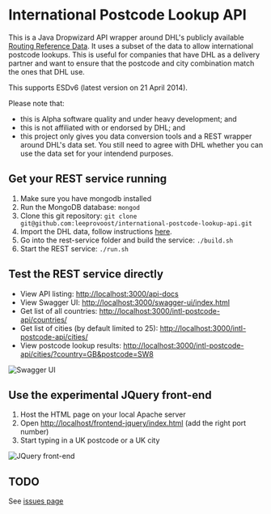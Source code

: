 # International Postcode Lookup API

This is a Java Dropwizard API wrapper around DHL's publicly available [Routing Reference Data](http://www.dhl.co.uk/en/express/resource_centre/integrated_shipping_solutions/developer_download_centre1.html#reference_data). It uses a subset of the data to allow international postcode lookups. This is useful for companies that have DHL as a delivery partner and want to ensure that the postcode and city combination match the ones that DHL use.

This supports ESDv6 (latest version on 21 April 2014). 

Please note that:
- this is Alpha software quality and under heavy development; and
- this is not affiliated with or endorsed by DHL; and
- this project only gives you data conversion tools and a REST wrapper around DHL's data set. You still need to agree with DHL whether you can use the data set for your intendend purposes.

## Get your REST service running

1. Make sure you have mongodb installed
2. Run the MongoDB database: `mongod`
3. Clone this git repository: `git clone git@github.com:leeprovoost/international-postcode-lookup-api.git`
4. Import the DHL data, follow instructions [here](https://github.com/leeprovoost/dhl-routing-reference-data-to-mongodb).
3. Go into the rest-service folder and build the service: `./build.sh`
4. Start the REST service: `./run.sh`

## Test the REST service directly

- View API listing: [http://localhost:3000/api-docs](http://localhost:3000/api-docs)
- View Swagger UI: [http://localhost:3000/swagger-ui/index.html](http://localhost:3000/swagger-ui/index.html)
- Get list of all countries: [http://localhost:3000/intl-postcode-api/countries/](http://localhost:3000/intl-postcode-api/countries/)
- Get list of cities (by default limited to 25): [http://localhost:3000/intl-postcode-api/cities/](http://localhost:3000/intl-postcode-api/cities/)
- View postcode lookup results: [http://localhost:3000/intl-postcode-api/cities/?country=GB&postcode=SW8](http://localhost:3000/intl-postcode-api/cities/?countryCode=GB&postcode=SW8)

![Swagger UI](https://github.com/leeprovoost/international-postcode-lookup-api/raw/master/screenshots/swagger.png)

## Use the experimental JQuery front-end

1. Host the HTML page on your local Apache server
2. Open [http://localhost/frontend-jquery/index.html](http://localhost/frontend-jquery/index.html) (add the right port number)
3. Start typing in a UK postcode or a UK city

![JQuery front-end](https://github.com/leeprovoost/international-postcode-lookup-api/raw/master/screenshots/front-end.png)

## TODO

See [issues page](https://github.com/leeprovoost/international-postcode-lookup-api/issues)
